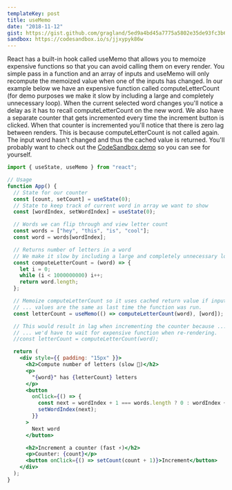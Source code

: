 ```yaml
---
templateKey: post
title: useMemo
date: "2018-11-12"
gist: https://gist.github.com/gragland/5ed9a4bd45a7775a5802e35de93fc3b6
sandbox: https://codesandbox.io/s/jjxypyk86w
---
```


React has a built-in hook called useMemo that allows you to memoize expensive functions so that you can avoid calling them on every render. You simple pass in a function and an array of inputs and useMemo will only recompute the memoized value when one of the inputs has changed. In our example below we have an expensive function called computeLetterCount (for demo purposes we make it slow by including a large and completely unnecessary loop). When the current selected word changes you'll notice a delay as it has to recall computeLetterCount on the new word. We also have a separate counter that gets incremented every time the increment button is clicked. When that counter is incremented you'll notice that there is zero lag between renders. This is because computeLetterCount is not called again. The input word hasn't changed and thus the cached value is returned. You'll probably want to check out the [CodeSandbox demo](https://codesandbox.io/s/jjxypyk86w) so you can see for yourself.

```jsx
import { useState, useMemo } from "react";

// Usage
function App() {
  // State for our counter
  const [count, setCount] = useState(0);
  // State to keep track of current word in array we want to show
  const [wordIndex, setWordIndex] = useState(0);

  // Words we can flip through and view letter count
  const words = ["hey", "this", "is", "cool"];
  const word = words[wordIndex];

  // Returns number of letters in a word
  // We make it slow by including a large and completely unnecessary loop
  const computeLetterCount = (word) => {
    let i = 0;
    while (i < 1000000000) i++;
    return word.length;
  };

  // Memoize computeLetterCount so it uses cached return value if input array ...
  // ... values are the same as last time the function was run.
  const letterCount = useMemo(() => computeLetterCount(word), [word]);

  // This would result in lag when incrementing the counter because ...
  // ... we'd have to wait for expensive function when re-rendering.
  //const letterCount = computeLetterCount(word);

  return (
    <div style={{ padding: "15px" }}>
      <h2>Compute number of letters (slow 🐌)</h2>
      <p>
        "{word}" has {letterCount} letters
      </p>
      <button
        onClick={() => {
          const next = wordIndex + 1 === words.length ? 0 : wordIndex + 1;
          setWordIndex(next);
        }}
      >
        Next word
      </button>

      <h2>Increment a counter (fast ⚡️)</h2>
      <p>Counter: {count}</p>
      <button onClick={() => setCount(count + 1)}>Increment</button>
    </div>
  );
}
```
